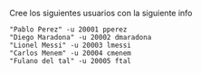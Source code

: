 Cree los siguientes usuarios con la siguiente info 

```
"Pablo Perez" -u 20001 pperez
"Diego Maradona" -u 20002 dmaradona
"Lionel Messi" -u 20003 lmessi
"Carlos Menem" -u 20004 cmenem
"Fulano del tal" -u 20005 ftal

```

